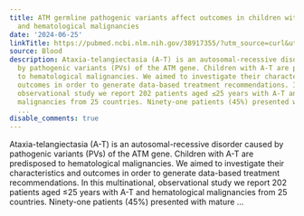 ```yaml
---
title: ATM germline pathogenic variants affect outcomes in children with ataxia-telangiectasia
  and hematological malignancies
date: '2024-06-25'
linkTitle: https://pubmed.ncbi.nlm.nih.gov/38917355/?utm_source=curl&utm_medium=rss&utm_campaign=journals&utm_content=7603509&fc=None&ff=20240626181628&v=2.18.0.post9+e462414
source: Blood
description: Ataxia-telangiectasia (A-T) is an autosomal-recessive disorder caused
  by pathogenic variants (PVs) of the ATM gene. Children with A-T are predisposed
  to hematological malignancies. We aimed to investigate their characteristics and
  outcomes in order to generate data-based treatment recommendations. In this multinational,
  observational study we report 202 patients aged ≤25 years with A-T and hematological
  malignancies from 25 countries. Ninety-one patients (45%) presented with mature
  ...
disable_comments: true
---
```

Ataxia-telangiectasia (A-T) is an autosomal-recessive disorder caused by pathogenic variants (PVs) of the ATM gene. Children with A-T are predisposed to hematological malignancies. We aimed to investigate their characteristics and outcomes in order to generate data-based treatment recommendations. In this multinational, observational study we report 202 patients aged ≤25 years with A-T and hematological malignancies from 25 countries. Ninety-one patients (45%) presented with mature ...